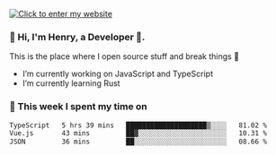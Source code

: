 [![Click to enter my website](https://github.com/zh30/zh30/assets/7930156/44b2b06d-750e-442d-a707-701903917b3b)](https://zhanghe.dev) 

### 👋 Hi, I'm Henry, a Developer 🚀.

This is the place where I open source stuff and break things :rofl:

- I’m currently working on JavaScript and TypeScript
- I’m currently learning Rust

### 💪 This week I spent my time on

<!--START_SECTION:waka-->

```txt
TypeScript   5 hrs 39 mins   ████████████████████▒░░░░   81.02 %
Vue.js       43 mins         ██▓░░░░░░░░░░░░░░░░░░░░░░   10.31 %
JSON         36 mins         ██░░░░░░░░░░░░░░░░░░░░░░░   08.66 %
```

<!--END_SECTION:waka-->
